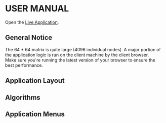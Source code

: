 # USER MANUAL

Open the [Live Application](https://visualpathfinder.vercel.app/ "Hosted on Vercel").

## General Notice

The 64 \* 64 matrix is quite large (4096 individual nodes). A major portion of the application logic is run on the client machine by the client browser. Make sure you're running the latest version of your browser to ensure the best performance.

## Application Layout

## Algorithms

## Application Menus

